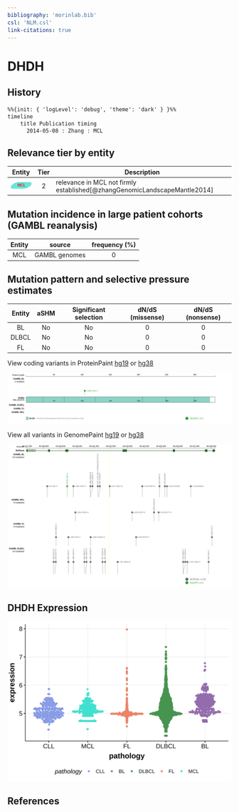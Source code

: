```yaml
---
bibliography: 'morinlab.bib'
csl: 'NLM.csl'
link-citations: true
---
```

# DHDH

## History

```mermaid
%%{init: { 'logLevel': 'debug', 'theme': 'dark' } }%%
timeline
    title Publication timing
      2014-05-08 : Zhang : MCL
```

## Relevance tier by entity

|Entity|Tier|Description                            |
|:------:|:----:|---------------------------------------|
|![MCL](images/icons/MCL_tier2.png)   |2   |relevance in MCL not firmly established[@zhangGenomicLandscapeMantle2014]|

## Mutation incidence in large patient cohorts (GAMBL reanalysis)

|Entity|source       |frequency (%)|
|:------:|:-------------:|:-------------:|
|MCL   |GAMBL genomes|0            |

## Mutation pattern and selective pressure estimates

|Entity|aSHM|Significant selection|dN/dS (missense)|dN/dS (nonsense)|
|:------:|:----:|:---------------------:|:----------------:|:----------------:|
|BL    |No  |No                   |0               |0               |
|DLBCL |No  |No                   |0               |0               |
|FL    |No  |No                   |0               |0               |




View coding variants in ProteinPaint [hg19](https://morinlab.github.io/LLMPP/GAMBL/DHDH_protein.html)  or [hg38](https://morinlab.github.io/LLMPP/GAMBL/DHDH_protein_hg38.html)

![](images/proteinpaint/DHDH_NM_014475.svg)

View all variants in GenomePaint [hg19](https://morinlab.github.io/LLMPP/GAMBL/DHDH.html)  or [hg38](https://morinlab.github.io/LLMPP/GAMBL/DHDH_hg38.html)

![](images/proteinpaint/DHDH.svg)

## DHDH Expression
![](images/gene_expression/DHDH_by_pathology.svg)
<!-- ORIGIN: zhangGenomicLandscapeMantle2014 -->
<!-- MCL: zhangGenomicLandscapeMantle2014 -->

## References
